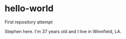 # hello-world
First repository attempt

Stephen here.  I'm 37 years old and I live in Winnfield, LA.
